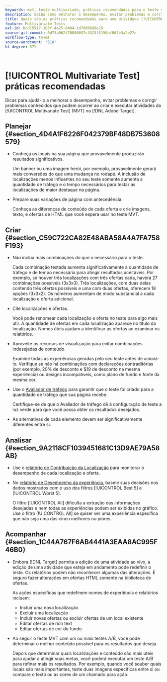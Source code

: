 ```yaml
---
keywords: mvt, teste multivariado, práticas recomendadas para o teste multivariado, práticas recomendadas para mvt, combinações mvt, relatórios mvt
description: Saiba como melhorar o desempenho, evitar problemas e corrigir problemas conhecidos que podem ocorrer ao criar e executar atividades do [!UICONTROL Multivariate Test] no  [!DNL Adobe Target].
title: Quais são as práticas recomendadas para uma atividade [!UICONTROL Multivariate Test]?
feature: Multivariate Tests
exl-id: bcd15517-1b5f-4425-9404-1d7dd0689e28
source-git-commit: 0d73a062f70080057c3323f5150af067e3a2e27e
workflow-type: tm+mt
source-wordcount: '610'
ht-degree: 57%

---
```


# [!UICONTROL Multivariate Test] práticas recomendadas

Dicas para ajudá-lo a melhorar o desempenho, evitar problemas e corrigir problemas conhecidos que podem ocorrer ao criar e executar atividades do [!UICONTROL Multivariate Test] (MVT) no [!DNL Adobe Target].

## Planejar  {#section_4D4A1F6226F042379BF48DB753608579}

* Conheça os locais na sua página que provavelmente produzirão resultados significativos.

  Um banner ou uma imagem herói, por exemplo, provavelmente gerará mais conversões do que uma mudança no rodapé. A inclusão de localizações menos influentes no seu teste somente aumenta a quantidade de tráfego e o tempo necessários para testar as localizações de maior destaque na página.
* Prepare suas variações de página com antecedência.

  Conheça as diferenças de conteúdo de cada oferta e crie imagens, texto, e ofertas de HTML que você espera usar no teste MVT.

## Criar {#section_C59C722CA82E48ABA58A4A7FA758F193}

* Não inclua mais combinações do que o necessário para o teste.

  Cada combinação testada aumenta significativamente a quantidade de tráfego e de tempo necessária para atingir resultados aceitáveis. Por exemplo, se houver três localizações com três ofertas cada, haverá 27 combinações possíveis (3x3x3). Três localizações, com duas delas contendo três ofertas possíveis e uma com duas ofertas, oferecem 18 opções (3x3x2). Os números aumentam de modo substancial a cada localização e oferta adicional.

* Cite localizações e ofertas.

  Você pode renomear cada localização e oferta no teste para algo mais útil. A quantidade de ofertas em cada localização aparece no título da localização. Nomes úteis ajudam a identificar as ofertas ao examinar os relatórios.

* Aproveite os recursos de visualização para evitar combinações indesejadas de conteúdo.

  Examine todas as experiências geradas pelo seu teste antes de acioná-lo. Verifique se não há combinações com declarações contraditórias (por exemplo, 20% de desconto e $19 de desconto na mesma experiência) ou designs incompatíveis, como plano de fundo e fonte da mesma cor.

* Use o [Avaliador de tráfego](/help/main/c-activities/c-multivariate-testing/t-create-multivariate-test/traffic-estimator.md) para garantir que o teste foi criado para a quantidade de tráfego que sua página recebe.

  Certifique-se de que o Avaliador de tráfego dê à configuração de teste a luz verde para que você possa obter os resultados desejados.

* As alternativas de cada elemento devem ser significativamente diferentes entre si.

## Analisar  {#section_9A2118CF1039451681C13D9AE79A58AB}

* Use o [relatório de Contribuição da Localização](/help/main/c-reports/multivariate-test-reports/location-contribution-report.md) para monitorar o desempenho de cada localização e oferta.
* No [relatório de Desempenho da experiência](/help/main/c-reports/multivariate-test-reports/experience-performance-report.md), baseie suas decisões nos dados mostrados com o uso dos filtros [!UICONTROL Best 5] e [!UICONTROL Worst 5].

  O filtro [!UICONTROL All] dificulta a extração das informações desejadas e nem todas as experiências podem ser exibidas no gráfico. Use o filtro [!UICONTROL All] se quiser ver uma experiência específica que não seja uma das cinco melhores ou piores.

## Acompanhar  {#section_1C44A767F6AB4441A3EAA8AC995F46B0}

* Embora [!DNL Target] permita a edição de uma atividade ao vivo, a edição de uma atividade que esteja em andamento pode redefinir o teste. Os relatórios podem não reconhecer algumas das alterações. É seguro fazer alterações em ofertas HTML somente na biblioteca de ofertas.

  As ações específicas que redefinem nomes de experiência e relatórios incluem:

   * Incluir uma nova localização
   * Excluir uma localização
   * Incluir novas ofertas ou excluir ofertas de um local existente
   * Editar ofertas de rich text
   * Editar ofertas de cor do fundo

* Ao seguir o teste MVT com um ou mais testes A/B, você pode determinar o melhor conteúdo possível para os resultados que deseja.

  Depois que determinar quais localizações e conteúdo são mais úteis para ajudar a atingir suas metas, você poderá executar um teste A/B para refinar mais os resultados. Por exemplo, quando você souber quais locais são mais importantes, teste duas imagens específicas entre si ou compare o texto ou as cores de um chamado para ação.
